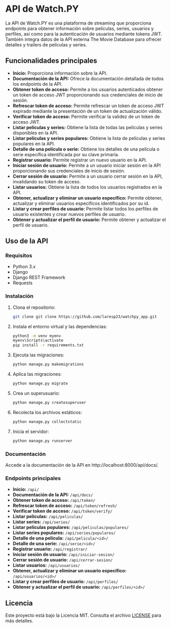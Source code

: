 # API de Watch.PY

La API de Watch.PY es una plataforma de streaming que proporciona endpoints para obtener información sobre películas, series, usuarios y perfiles, así como para la autenticación de usuarios mediante tokens JWT. También integra datos de la API externa The Movie Database para ofrecer detalles y trailers de películas y series.

## Funcionalidades principales

- **Inicio:** Proporciona información sobre la API.
- **Documentación de la API:** Ofrece la documentación detallada de todos los endpoints de la API.
- **Obtener token de acceso:** Permite a los usuarios autenticados obtener un token de acceso JWT proporcionando sus credenciales de inicio de sesión.
- **Refrescar token de acceso:** Permite refrescar un token de acceso JWT expirado mediante la presentación de un token de actualización válido.
- **Verificar token de acceso:** Permite verificar la validez de un token de acceso JWT.
- **Listar películas y series:** Obtiene la lista de todas las películas y series disponibles en la API.
- **Listar películas y series populares:** Obtiene la lista de películas y series populares en la API.
- **Detalle de una película o serie:** Obtiene los detalles de una película o serie específica identificada por su clave primaria.
- **Registrar usuario:** Permite registrar un nuevo usuario en la API.
- **Iniciar sesión de usuario:** Permite a un usuario iniciar sesión en la API proporcionando sus credenciales de inicio de sesión.
- **Cerrar sesión de usuario:** Permite a un usuario cerrar sesión en la API, invalidando su token de acceso.
- **Listar usuarios:** Obtiene la lista de todos los usuarios registrados en la API.
- **Obtener, actualizar y eliminar un usuario específico:** Permite obtener, actualizar y eliminar usuarios específicos identificados por su id.
- **Listar y crear perfiles de usuario:** Permite listar todos los perfiles de usuario existentes y crear nuevos perfiles de usuario.
- **Obtener y actualizar el perfil de usuario:** Permite obtener y actualizar el perfil de usuario.

## Uso de la API

### Requisitos

- Python 3.x
- Django
- Django REST Framework
- Requests

### Instalación

1. Clona el repositorio:

    ```bash
    git clone git clone https://github.com/laresp23/watchpy_app.git
    ```

2. Instala el entorno virtual y las dependencias:

    ```bash
    python3 -m venv myenv
    myenv\Scripts\activate
    pip install -r requirements.txt
    ```

3. Ejecuta las migraciones:

    ```bash
    python manage.py makemigrations
    ```

4. Aplica las migraciones:

    ```bash
    python manage.py migrate
    ```

5. Crea un superusuario:

    ```bash
    python manage.py createsuperuser
    ```

6. Recolecta los archivos estáticos:

    ```bash
    python manage.py collectstatic
    ```

7. Inicia el servidor:

    ```bash
    python manage.py runserver
    ```


### Documentación

Accede a la documentación de la API en http://localhost:8000/api/docs/.

### Endpoints principales

- **Inicio:** `/api/`
- **Documentación de la API:** `/api/docs/`
- **Obtener token de acceso:** `/api/token/`
- **Refrescar token de acceso:** `/api/token/refresh/`
- **Verificar token de acceso:** `/api/token/verify/`
- **Listar películas:** `/api/peliculas/`
- **Listar series:** `/api/series/`
- **Listar películas populares:** `/api/peliculas/populares/`
- **Listar series populares:** `/api/series/populares/`
- **Detalle de una película:** `/api/pelicula/<id>/`
- **Detalle de una serie:** `/api/serie/<id>/`
- **Registrar usuario:** `/api/registrar/`
- **Iniciar sesión de usuario:** `/api/iniciar-sesion/`
- **Cerrar sesión de usuario:** `/api/cerrar-sesion/`
- **Listar usuarios:** `/api/usuarios/`
- **Obtener, actualizar y eliminar un usuario específico:** `/api/usuarios/<id>/`
- **Listar y crear perfiles de usuario:** `/api/perfiles/`
- **Obtener y actualizar el perfil de usuario:** `/api/perfiles/<id>/`

## Licencia

Este proyecto está bajo la Licencia MIT. Consulta el archivo [LICENSE](LICENSE) para más detalles.
